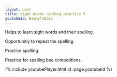 ```yaml
---
layout: post
title: Sight Words reading practice 5
youtubeId: B1oRyTsEt2o
---
```

 
 
Helps to learn sight words and their spelling.

Opportunitiy to repeat the spelling. 

Practice spelling. 
 
Practice for spelling bee competitions. 
 
{% include youtubePlayer.html id=page.youtubeId %}
 
 

